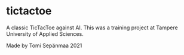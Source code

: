 # tictactoe
A classic TicTacToe against AI. This was a training project at Tampere University of Applied Sciences.

Made by Tomi Sepänmaa 2021
